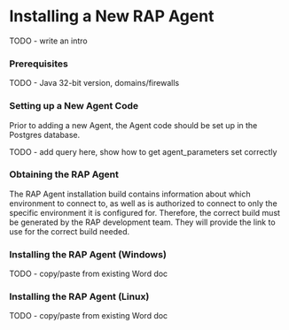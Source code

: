 # Installing a New RAP Agent

TODO - write an intro

### Prerequisites

TODO - Java 32-bit version, domains/firewalls

### Setting up a New Agent Code

Prior to adding a new Agent, the Agent code should be set up in the Postgres database.

TODO - add query here, show how to get agent\_parameters set correctly

### Obtaining the RAP Agent

The RAP Agent installation build contains information about which environment to connect to, as well as is authorized to connect to only the specific environment it is configured for.  Therefore, the correct build must be generated by the RAP development team.  They will provide the link to use for the correct build needed.

### Installing the RAP Agent \(Windows\)

TODO - copy/paste from existing Word doc

### Installing the RAP Agent \(Linux\)

TODO - copy/paste from existing Word doc

